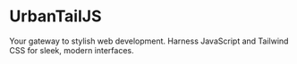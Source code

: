# UrbanTailJS
Your gateway to stylish web development. Harness JavaScript and Tailwind CSS for sleek, modern interfaces.
